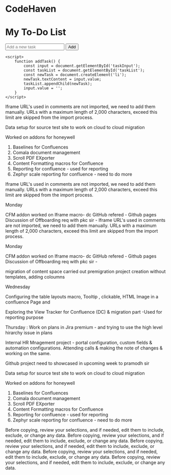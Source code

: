 # CodeHaven
<!-- index.html -->
<!DOCTYPE html>
<html lang="en">
<head>
    <meta charset="UTF-8">
    <meta name="viewport" content="width=device-width, initial-scale=1.0">
    <title>To-Do List</title>
</head>
<body>
    <h1>My To-Do List</h1>
    <input type="text" id="taskInput" placeholder="Add a new task">
    <button onclick="addTask()">Add</button>
    <ul id="taskList"></ul>

    <script>
        function addTask() {
            const input = document.getElementById('taskInput');
            const taskList = document.getElementById('taskList');
            const newTask = document.createElement('li');
            newTask.textContent = input.value;
            taskList.appendChild(newTask);
            input.value = '';
        }
    </script>
</body>
</html>
Iframe URL's used in comments are not imported, we need to add them manually.
URLs with a maximum length of 2,000 characters,  exceed this limit are skipped from the import process.


Data setup for source test site to work on cloud to cloud migration 


Worked on addons for honeywell

1. Baselines for Confluences 
2. Comala document management 
3. Scroll PDF EXporter 
4. Content Formatting macros for Confluence
5. Reporting for confluence - used for reporting 
6. Zephyr scale reporting for confluence - need to do more

Iframe URL's used in comments are not imported, we need to add them manually.
URLs with a maximum length of 2,000 characters,  exceed this limit are skipped from the import process.

Monday 

CFM addon worked on Iframe macro- dc
GitHub refered - Github pages
Discussion of Offboarding req with pkc sir -
Iframe URL's used in comments are not imported, we need to add them manually.
URLs with a maximum length of 2,000 characters,  exceed this limit are skipped from the import process.



Monday 

CFM addon worked on Iframe macro- dc
GitHub refered - Github pages
Discussion of Offboarding req with pkc sir -


migration of content space carried out premigration 
project creation without templates, adding coloumns 



Wednesday 

Configuring the table layouts macro, Tooltip , clickable, HTML Image in a confluence Page and 

Exploring the View Tracker for Confluence (DC) & migration part -Used for reporting purpose 

Thursday :
Work on plans in Jira premium - and trying to use the high level hirarchy issue in plans 

Internal HR Mnagement project - portal configuration, custom fields & automation configurations.
Attending calls & making the note of changes & working on the same.

Github project need to showcased in upcoming week to pramodh sir

Data setup for source test site to work on cloud to cloud migration 


Worked on addons for honeywell

1. Baselines for Confluences 
2. Comala document management 
3. Scroll PDF EXporter 
4. Content Formatting macros for Confluence
5. Reporting for confluence - used for reporting 
6. Zephyr scale reporting for confluence - need to do more  

Before copying, review your selections, and if needed, edit them to include, exclude, or change any data.
Before copying, review your selections, and if needed, edit them to include, exclude, or change any data.
Before copying, review your selections, and if needed, edit them to include, exclude, or change any data.
Before copying, review your selections, and if needed, edit them to include, exclude, or change any data.
Before copying, review your selections, and if needed, edit them to include, exclude, or change any data.




